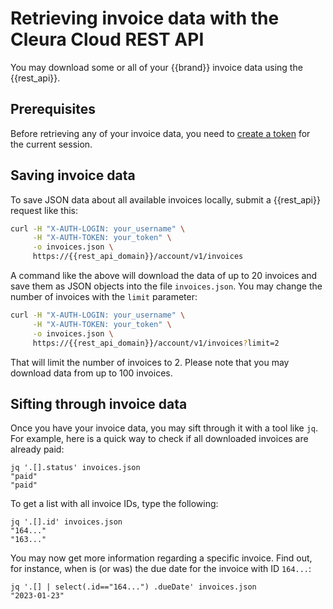 # Retrieving invoice data with the Cleura Cloud REST API

You may download some or all of your {{brand}} invoice data using the {{rest_api}}.

## Prerequisites

Before retrieving any of your invoice data, you need to [create a token](../getting-started/accessing-cc-rest-api.md) for the current session.

## Saving invoice data

To save JSON data about all available invoices locally, submit
a {{rest_api}} request like this:

```bash
curl -H "X-AUTH-LOGIN: your_username" \
     -H "X-AUTH-TOKEN: your_token" \
     -o invoices.json \
     https://{{rest_api_domain}}/account/v1/invoices
```

A command like the above will download the data of up to 20 invoices and save them as JSON objects into the file `invoices.json`.
You may change the number of invoices with the `limit` parameter:

```bash
curl -H "X-AUTH-LOGIN: your_username" \
     -H "X-AUTH-TOKEN: your_token" \
     -o invoices.json \
     https://{{rest_api_domain}}/account/v1/invoices?limit=2
```

That will limit the number of invoices to 2.
Please note that you may download data from up to 100 invoices.

## Sifting through invoice data

Once you have your invoice data, you may sift through it with a tool like `jq`.
For example, here is a quick way to check if all downloaded invoices are already paid:

```console
jq '.[].status' invoices.json
"paid"
"paid"
```

To get a list with all invoice IDs, type the following:

```console
jq '.[].id' invoices.json
"164..."
"163..."
```

You may now get more information regarding a specific invoice.
Find out, for instance, when is (or was) the due date for the invoice with ID `164...`:

```console
jq '.[] | select(.id=="164...") .dueDate' invoices.json
"2023-01-23"
```
